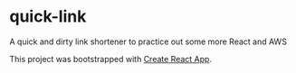 # quick-link
A quick and dirty link shortener to practice out some more React and AWS

This project was bootstrapped with [Create React App](https://github.com/facebook/create-react-app).
